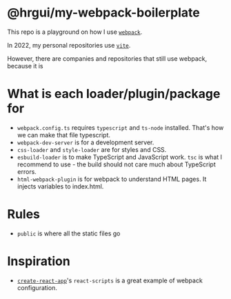 # @hrgui/my-webpack-boilerplate

This repo is a playground on how I use [`webpack`](https://webpack.js.org/).

In 2022, my personal repositories use [`vite`](https://vitejs.dev/).

However, there are companies and repositories that still use webpack, because it is

# What is each loader/plugin/package for

- `webpack.config.ts` requires `typescript` and `ts-node` installed. That's how we can make that file typescript.
- `webpack-dev-server` is for a development server.
- `css-loader` and `style-loader` are for styles and CSS.
- `esbuild-loader` is to make TypeScript and JavaScript work. `tsc` is what I recommend to use - the build should not care much about TypeScript errors.
- `html-webpack-plugin` is for webpack to understand HTML pages. It injects variables to index.html.

# Rules

- `public` is where all the static files go

# Inspiration

- [`create-react-app`](https://github.com/facebook/create-react-app)'s `react-scripts` is a great example of webpack configuration.
